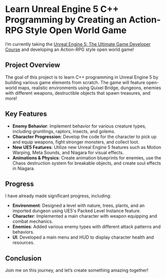 # Learn Unreal Engine 5 C++ Programming by Creating an Action-RPG Style Open World Game

I’m currently taking the [Unreal Engine 5: The Ultimate Game Developer Course](https://www.udemy.com/course/unreal-engine-5-the-ultimate-game-developer-course/?couponCode=KEEPLEARNING) and developing an Action-RPG style open world game!

## Project Overview

The goal of this project is to learn C++ programming in Unreal Engine 5 by building various game elements from scratch. The game will feature open-world maps, realistic environments using Quixel Bridge, dungeons, enemies with different weapons, destructible objects that spawn treasures, and more!

## Key Features

- **Enemy Behavior**: Implement behavior for various creature types, including gruntlings, raptors, insects, and golems.
- **Character Progression**: Develop the code for the character to pick up and equip weapons, fight stronger monsters, and collect loot.
- **New UE5 Features**: Utilize new Unreal Engine 5 features such as Motion Warping, Meta Sounds, and Niagara for visual effects.
- **Animations & Physics**: Create animation blueprints for enemies, use the Chaos destruction system for breakable objects, and create soul effects in Niagara.

## Progress

I have already made significant progress, including:
- **Environment**: Designed a level with nature, trees, plants, and an imported dungeon using UE5's Packed Level Instance feature.
- **Character**: Implemented a main character with weapon equipping and combat mechanics.
- **Enemies**: Added various enemy types with different attack patterns and behaviors.
- **UI**: Developed a main menu and HUD to display character health and resources.

## Conclusion

Join me on this journey, and let’s create something amazing together!

